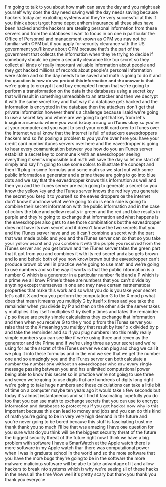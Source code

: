 
I&#39;m going to talk to you about how math
can save the day and you might ask
yourself why does the day need saving
well the day needs saving because
hackers today are exploiting systems and
they&#39;re very successful at this if you
think about target home depot anthem
insurance all these sites have been
hacked and the hackers are stealing
personal information from these servers
and from the databases I want to focus
in on one in particular the Office of
Personnel and management known as OPM
you may not be familiar with OPM but if
you apply for security clearance with
the US government you&#39;ll know about OPM
because that&#39;s the part of the
government that collects the information
when they&#39;re trying to decide if
somebody should be given a security
clearance like top secret so they
collect all kinds of really important
valuable information about people and
they got hacked millions of records
about people&#39;s personal information were
stolen and so the day needs to be saved
and math is going to do it and the
question is how do we protect this
information and the answer is that we&#39;re
going to encrypt it and buy encrypted I
mean that we&#39;re going to perform a
transformation on the data in the
databases using a secret key that will
result in something unreadable to an
attacker and then we decrypt it with the
same secret key and that way if a
database gets hacked and the information
is encrypted in the database then the
attackers don&#39;t get that private
information however there&#39;s a challenge
because I said we&#39;re going to use a
secret key and where are we going to get
that key from let&#39;s imagine a scenario
where you want to buy a song on iTunes
okay so you&#39;re at your computer and you
want to send your credit card over to
iTunes over the Internet we all know
that the internet is full of attackers
eavesdroppers hackers and so I&#39;m posing
a problem to you you&#39;re over here you
have your credit card number itunes
servers over here and the eavesdropper
is going to hear every communication
between you how do you an iTunes server
establish a secret key to commune
k with an eavesdropper seeing everything
it seems impossible but math will save
the day so let me start off simply and
say I&#39;m going to use some colors to
illustrate the concept and then I&#39;ll
plug in some formulas and some math so
we start out with some public
information a generator and a prime
these are going to go into blue dots and
we say that the eavesdropper knows this
information as well and then you and the
iTunes server are each going to generate
a secret so you know the yellow key and
the iTunes server knows the red key you
generate the secret you keep it to
yourself so the eaves droppers on the
internet don&#39;t know it and now what
we&#39;re going to do is each side is going
to combine their secret information with
the public information and in the case
of colors the blue and yellow results in
green and the red and blue results in
purple and they&#39;re going to exchange
that information and what happens is the
eavesdropper also gets to see those
combinations but the eavesdropper does
not have its own secret and it doesn&#39;t
know the two secrets that you and the
iTunes server have and so it can&#39;t
combine a secret with the part that was
made public and you and the iTunes
server can do that so you take your
yellow secret and you combine it with
the purple you received from the iTunes
server and you get brown and the iTunes
server takes the green part that it got
from you and combines it with its red
secret and also gets brown and lo and
behold both of you now know brown but
the eavesdropper can&#39;t produce brown ok
well in practice we&#39;re going to use math
and we&#39;re going to use numbers and so
the way it works is that the public
information is a number G which is a
generator in a particular number field
and a P which is a prime we all know
Prime&#39;s these are numbers that you can&#39;t
divide by anything except themselves in
one and they have certain mathematical
properties that make this work and so
what you do is you take your secret
let&#39;s call it X and you you perform the
computation G to the X mod p what does
that mean it means you multiply G by
itself x times and you take the
remainder when you divide by P and then
on the other side the
server takes y multiplies it by itself
multiplies G by itself y times and takes
the remainder / p so these are pretty
simple calculations they exchange that
information and then when you receive G
to the y mod p from the iTunes server
you raise that to the X meaning you
multiply that result by itself x x
divided by p and take the remainder and
so if you plug numbers into this really
really simple numbers you can see like
if we&#39;re using three and seven as the
generator and the Prime and if we&#39;re
using three as your secret and we&#39;re
using for as the secret of the iTunes
server we can plug and chug we call it
we plug it into these formulas and in
the end we see that we get the number
one and so amazingly you and the iTunes
server can both calculate a number the
number one without an eavesdropper who
saw every single message passing between
you and has unlimited computational
power being able to know this secret so
in practice we&#39;re not going to use three
and seven we&#39;re going to use digits that
are hundreds of digits long right we&#39;re
going to take huge numbers and these
calculations can take a little bit of
time on a computer maybe ten years ago
it would take a few seconds but today
it&#39;s almost instantaneous and so I find
it fascinating hopefully you do too that
you can use math to exchange secrets
that you can use to encrypt information
and databases to protect you if you get
hacked now why is this important because
this can lead to money and jobs and you
can do this kind of math you&#39;re going to
be in very very high demand in the
future and you&#39;re never going to be
bored because this stuff is fascinating
trust me thank
thank you so much I&#39;ll be that was
amazing I have one question for you sure
what do you think will be the biggest
security threat of the future the
biggest security threat of the future
right now I think we have a big problem
with software I have a SmartWatch at the
Apple watch there is more software in my
Apple watch than there was computational
power when I was in graduate school in
the world and so the more software that
you have the more bugs they&#39;re going to
be in the software the more malware
malicious software will be able to take
advantage of it and allow hackers to
break into systems which is why we&#39;re
seeing all of these hacks in the news
all the time Wow well it&#39;s pretty scary
but thank you thank you thank you
everyone
